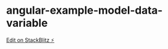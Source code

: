 # angular-example-model-data-variable

[Edit on StackBlitz ⚡️](https://stackblitz.com/edit/angular-example-model-data-variable-nk)